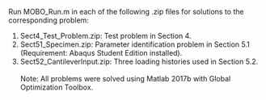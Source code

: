 Run MOBO_Run.m in each of the following .zip files for solutions to the corresponding problem:
  1. Sect4_Test_Problem.zip: Test problem in Section 4.
  2. Sect51_Specimen.zip: Parameter identification problem in Section 5.1 (Requirement: Abaqus Student Edition installed).
  3. Sect52_CantileverInput.zip: Three loading histories used in Section 5.2.\
\
Note: All problems were solved using Matlab 2017b with Global Optimization Toolbox.

